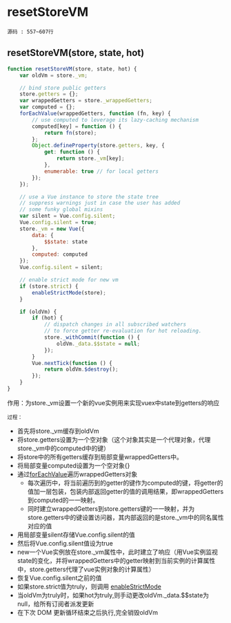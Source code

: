 # resetStoreVM
`源码 : 557~607行`
## resetStoreVM(store, state, hot)
```js
function resetStoreVM(store, state, hot) {
    var oldVm = store._vm;

    // bind store public getters
    store.getters = {};
    var wrappedGetters = store._wrappedGetters;
    var computed = {};
    forEachValue(wrappedGetters, function (fn, key) {
        // use computed to leverage its lazy-caching mechanism
        computed[key] = function () {
            return fn(store);
        };
        Object.defineProperty(store.getters, key, {
            get: function () {
                return store._vm[key];
            },
            enumerable: true // for local getters
        });
    });

    // use a Vue instance to store the state tree
    // suppress warnings just in case the user has added
    // some funky global mixins
    var silent = Vue.config.silent;
    Vue.config.silent = true;
    store._vm = new Vue({
        data: {
            $$state: state
        },
        computed: computed
    });
    Vue.config.silent = silent;

    // enable strict mode for new vm
    if (store.strict) {
        enableStrictMode(store);
    }

    if (oldVm) {
        if (hot) {
            // dispatch changes in all subscribed watchers
            // to force getter re-evaluation for hot reloading.
            store._withCommit(function () {
                oldVm._data.$$state = null;
            });
        }
        Vue.nextTick(function () {
            return oldVm.$destroy();
        });
    }
}
```
作用：为store._vm设置一个新的vue实例用来实现vuex中state到getters的响应

`过程：`

* 首先将store._vm缓存到oldVm
* 将store.getters设置为一个空对象（这个对象其实是一个代理对象，代理store._vm中的computed中的键）
* 将store中的所有getters缓存到局部变量wrappedGetters中。
* 将局部变量computed设置为一个空对象{}
* 通过[forEachValue](forEachValue.md)遍历wrappedGetters对象
    * 每次遍历中，将当前遍历到的getter的键作为computed的键，将getter的值加一层包装，包装内部返回getter的值的调用结果，即wrappedGetters到computed的一一映射。
    * 同时建立wrappedGetters到store.getters键的一一映射，并为store.getters中的键设置访问器，其内部返回的是store._vm中的同名属性对应的值
* 用局部变量silent存储Vue.config.silent的值
* 然后将Vue.config.silent值设为true
* new一个Vue实例放在store._vm属性中，此时建立了响应（用Vue实例监视state的变化，并将wrappedGetters中的getter映射到当前实例的计算属性中，store.getters代理了vue实例对象的计算属性）
* 恢复Vue.config.silent之前的值
* 如果store.strict值为truly，则调用 [enableStrictMode](./enableStrictMode.md)
* 当oldVm为truly时，如果hot为truly,则手动更改oldVm._data.$$state为null，给所有订阅者派发更新
* 在下次 DOM 更新循环结束之后执行,完全销毁oldVm

